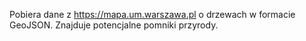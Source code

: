 Pobiera dane z https://mapa.um.warszawa.pl o drzewach w formacie GeoJSON.
Znajduje potencjalne pomniki przyrody.

